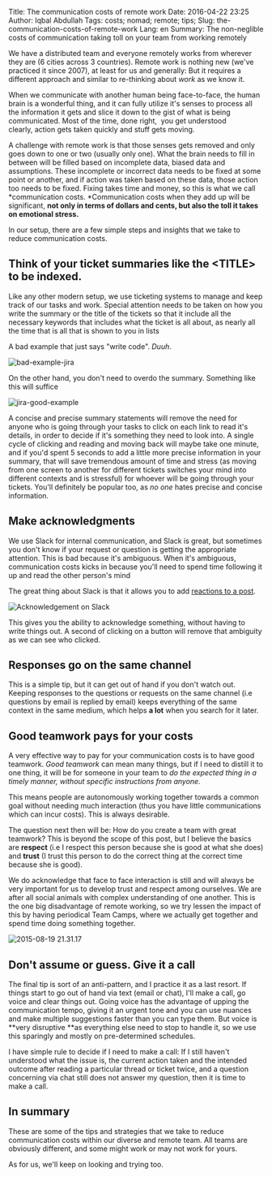 Title: The communication costs of remote work
Date: 2016-04-22 23:25
Author: Iqbal Abdullah
Tags: costs; nomad; remote; tips;
Slug: the-communication-costs-of-remote-work
Lang: en
Summary: The non-neglible costs of communication taking toll on your team from working remotely

We have a distributed team and everyone remotely works from wherever
they are (6 cities across 3 countries). Remote work is nothing new
(we've practiced it since 2007), at least for us and generally: But it
requires a different approach and similar to re-thinking about *work* as
we know it.

When we communicate with another human being face-to-face, the human
brain is a wonderful thing, and it can fully utilize it's senses to
process all the information it gets and slice it down to the gist of
what is being communicated. Most of the time, done right,  you get
understood clearly, action gets taken quickly and stuff gets moving.

A challenge with remote work is that those senses gets removed and only
goes down to one or two (usually only one). What the brain needs to fill
in between will be filled based on incomplete data, biased data and
assumptions. These incomplete or incorrect data needs to be fixed at
some point or another, and if action was taken based on these data,
those action too needs to be fixed. Fixing takes time and money, so this
is what we call *communication costs. *Communication costs when they add
up will be significant, **not only in terms of dollars and cents, but
also the toll it takes on emotional stress.**

In our setup, there are a few simple steps and insights that we take to
reduce communication costs.

Think of your ticket summaries like the &lt;TITLE&gt; to be indexed.
--------------------------------------------------------------------

Like any other modern setup, we use ticketing systems to manage and keep
track of our tasks and work. Special attention needs to be taken on how
you write the summary or the title of the tickets so that it include all
the necessary keywords that includes what the ticket is all about, as
nearly all the time that is all that is shown to you in lists

A bad example that just says "write code". *Duuh*. 

![bad-example-jira]({filename}/images/bad-example-jira.png)

On the other hand, you don't need to overdo the summary. Something like this will suffice

![jira-good-example]({filename}/images/jira-good-example.png) 

A concise and precise summary statements will remove the need for anyone
who is going through your tasks to click on each link to read it's
details, in order to decide if it's something they need to look into. A
single cycle of clicking and reading and moving back will maybe take one
minute, and if you'd spent 5 seconds to add a little more precise
information in your summary, that will save tremendous amount of time
and stress (as moving from one screen to another for different tickets
switches your mind into different contexts and is stressful) for whoever
will be going through your tickets. You'll definitely be popular too, as
*no one* hates precise and concise information.

Make acknowledgments
--------------------

We use Slack for internal communication, and Slack is great, but
sometimes you don't know if your request or question is getting the
appropriate attention. This is bad because it's ambiguous. When it's
ambiguous, communication costs kicks in because you'll need to spend
time following it up and read the other person's mind

The great thing about Slack is that it allows you to add [reactions to a
post](http://www.theverge.com/2015/7/9/8916347/slack-emoji-reactions).

![Acknowledgement on Slack]({filename}/images/ack.png)

This gives you the ability to acknowledge something, without having to
write things out. A second of clicking on a button will remove that
ambiguity as we can see who clicked.

Responses go on the same channel
--------------------------------

This is a simple tip, but it can get out of hand if you don't watch out.
Keeping responses to the questions or requests on the same channel (i.e
questions by email is replied by email) keeps everything of the same
context in the same medium, which helps **a lot** when you search for it
later.

Good teamwork pays for your costs
---------------------------------

A very effective way to pay for your communication costs is to have good
teamwork. *Good teamwork* can mean many things, but if I need to distill
it to one thing, it will be for someone in your team to *do the expected
thing in a timely manner, without specific instructions from anyone.*

This means people are autonomously working together towards a common
goal without needing much interaction (thus you have little
communications which can incur costs). This is always desirable.

The question next then will be: How do you create a team with great
teamwork? This is beyond the scope of this post, but I believe the
basics are **respect** (i.e I respect this person because she is good at
what she does) and **trust** (I trust this person to do the correct
thing at the correct time because she is good).

We do acknowledge that face to face interaction is still and will always
be very important for us to develop trust and respect among ourselves.
We are after all social animals with complex understanding of one
another. This is the one big disadvantage of remote working, so we try
lessen the impact of this by having periodical Team Camps, where we
actually get together and spend time doing something together.

![2015-08-19 21.31.17]({filename}/images/2015-08-19-21-31-17.jpg)

Don't assume or guess. Give it a call
-------------------------------------

The final tip is sort of an anti-pattern, and I practice it as a last
resort. If things start to go out of hand via text (email or chat), I'll
make a call, go voice and clear things out. Going voice has the
advantage of upping the communication tempo, giving it an urgent tone
and you can use nuances and make multiple suggestions faster than you
can type them. But voice is **very disruptive **as everything else need
to stop to handle it, so we use this sparingly and mostly on
pre-determined schedules.

I have simple rule to decide if I need to make a call: If I still
haven't understood what the issue is, the current action taken and the
intended outcome after reading a particular thread or ticket twice, and
a question concerning via chat still does not answer my question, then
it is time to make a call.

In summary
----------

These are some of the tips and strategies that we take to reduce
communication costs within our diverse and remote team. All teams are
obviously different, and some might work or may not work for yours.

As for us, we'll keep on looking and trying too.
